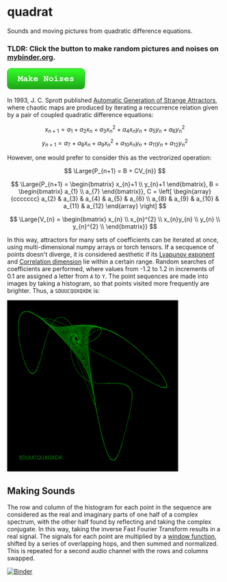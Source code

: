 # quadrat
Sounds and moving pictures from quadratic difference equations.

### TLDR: Click the button to make random pictures and noises on [mybinder.org](https://mybinder.org/).
[![Make Noises](img/make_noises.png)](https://mybinder.org/v2/gh/augeas/quadrat/main?urlpath=https%3A%2F%2Fgithub.com%2Faugeas%2Fquadrat%2Fblob%2Fmain%2Fimage.ipynb)

In 1993, J. C. Sprott published [Automatic Generation of Strange Attractors](https://sprott.physics.wisc.edu/pubs/PAPER203.HTM), where chaotic maps are produced by iterating a reccurrence relation given by a pair of coupled quadratic difference equations:

$$
x_{n+1} = a_{1} + a_{2}x_{n} + a_{3}x_{n}^{2} + a_{4}x_{n}y_{n} + a_{5}y_{n} + a_{6}y_{n}^{2}
$$
$$
y_{n+1} = a_{7} + a_{8}x_{n} + a_{9}x_{n}^{2} + a_{10}x_{n}y_{n} + a_{11}y_{n} + a_{12}y_{n}^{2}
$$

However, one would prefer to consider this as the vectrorized operation:

$$
\Large{P_{n+1} = B + CV_{n}}
$$

$$
\Large{P_{n+1} = \begin{bmatrix} x_{n}+1 \\ y_{n}+1 \end{bmatrix}, B =  \begin{bmatrix} a_{1} \\ a_{7} \end{bmatrix}}, C =  \left[ \begin{array}{ccccccc} a_{2} & a_{3} & a_{4} & a_{5} & a_{6} \\
a_{8} & a_{9} & a_{10} & a_{11} & a_{12} \end{array} \right]
$$

$$
\Large{V_{n} = \begin{bmatrix} x_{n} \\ x_{n}^{2} \\ x_{n}y_{n} \\ y_{n} \\ y_{n}^{2} \\  \end{bmatrix}}
$$

In this way, attractors for many sets of coefficients can be iterated at once, using multi-dimensional numpy arrays
or torch tensors. If a secquence of points doesn't diverge, it is considered aesthetic if its
[Lyapunov exponent](https://en.wikipedia.org/wiki/Lyapunov_exponent) and
[Correlation dimension](https://en.wikipedia.org/wiki/Correlation_dimension) lie within a
certain range. Random searches of coefficients are performed,
where values from -1.2 to 1.2 in increments of 0.1 are assigned a letter from `A` to `Y`. The point sequences are
made into images by taking a histogram, so that points visited more frequently are brighter. Thus, a `SDUUCQUXQXDK` is:

![SDUUCQUXQXDK](img/SDUUCQUXQXDK.png)

## Making Sounds

The row and column of the histogram for each point in the sequence are considered as the real and imaginary
parts of one half of a complex spectrum, with the other half found by reflecting and taking the complex conjugate.
In this way, taking the inverse Fast Fourier Transform results in a real signal. The signals for each point
are multiplied by a [window function](https://en.wikipedia.org/wiki/Window_function), shifted by a series of
overlapping hops, and then summed and normalized. This is repeated for a second audio channel with the rows and
columns swapped.

[![Binder](https://mybinder.org/badge_logo.svg)](https://mybinder.org/v2/gh/augeas/quadrat/main?urlpath=https%3A%2F%2Fgithub.com%2Faugeas%2Fquadrat%2Fblob%2Fmain%2Fvideos.ipynb)
